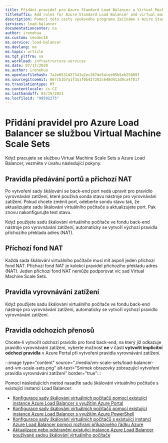 ```yaml
---
title: Přidání pravidel pro Azure Standard Load Balancer a Virtual Machine Scale Sets
titleSuffix: Add rules for Azure Standard Load Balancer and virtual machine scale sets
description: Pomocí této cesty výukového programu Začínáme s Azure Standard Load Balancer a Virtual Machine Scale Sets.
services: load-balancer
documentationcenter: na
author: irenehua
ms.custom: seodec18
ms.service: load-balancer
ms.devlang: na
ms.topic: article
ms.tgt_pltfrm: na
ms.workload: infrastructure-services
ms.date: 07/17/2020
ms.author: irenehua
ms.openlocfilehash: 7a2e0531427343a2ec267de54cee05b5eb25889f
ms.sourcegitcommit: 867cb1b7a1f3a1f0b427282c648d411d0ca4f81f
ms.translationtype: MT
ms.contentlocale: cs-CZ
ms.lasthandoff: 03/19/2021
ms.locfileid: "99592275"
---
```

# <a name="add-rules-for-azure-load-balancer-with-virtual-machine-scale-sets"></a>Přidání pravidel pro Azure Load Balancer se službou Virtual Machine Scale Sets

Když pracujete se službou Virtual Machine Scale Sets a Azure Load Balancer, vezměte v úvahu následující pokyny.

## <a name="port-forwarding-and-inbound-nat-rules"></a>Pravidla předávání portů a příchozí NAT

Po vytvoření sady škálování se back-end port nedá upravit pro pravidlo vyrovnávání zatížení, které používá sonda stavu nástroje pro vyrovnávání zatížení. Pokud chcete změnit port, odeberte sondu stavu tak, že aktualizujete sadu škálování virtuálního počítače a aktualizujete port. Pak znovu nakonfigurujte test stavu.

Když použijete sadu škálování virtuálního počítače ve fondu back-end nástroje pro vyrovnávání zatížení, automaticky se vytvoří výchozí pravidla příchozího překladu adres (NAT).
  
## <a name="inbound-nat-pool"></a>Příchozí fond NAT

Každá sada škálování virtuálního počítače musí mít aspoň jeden příchozí fond NAT. Příchozí fond NAT je kolekcí pravidel příchozího překladu adres (NAT). Jeden příchozí fond NAT nemůže podporovat víc sad Virtual Machine Scale Sets.

## <a name="load-balancing-rules"></a>Pravidla vyrovnávání zatížení

Když použijete sadu škálování virtuálního počítače ve fondu back-end nástroje pro vyrovnávání zatížení, automaticky se vytvoří výchozí pravidlo vyrovnávání zatížení.
  
## <a name="outbound-rules"></a>Pravidla odchozích přenosů

Chcete-li vytvořit odchozí pravidlo pro fond back-end, na který již odkazuje pravidlo vyrovnávání zatížení, vyberte možnost **ne** v části **vytvořit implicitní odchozí pravidla** v Azure Portal při vytvoření pravidla vyrovnávání zatížení.

  :::image type="content" source="./media/vm-scale-sets/load-balancer-and-vm-scale-sets.png" alt-text="Snímek obrazovky zobrazující vytvoření pravidla vyrovnávání zatížení" border="true":::

Pomocí následujících metod nasaďte sadu škálování virtuálního počítače s existující instancí Load Balancer:

* [Konfigurace sady škálování virtuálních počítačů pomocí existující instance Azure Load Balancer s využitím Azure Portal](./configure-vm-scale-set-portal.md)
* [Konfigurace sady škálování virtuálních počítačů pomocí existující instance Azure Load Balancer s využitím Azure PowerShell](./configure-vm-scale-set-powershell.md)
* [Konfigurace sady škálování virtuálních počítačů s existující instancí Azure Load Balancer pomocí rozhraní příkazového řádku Azure](./configure-vm-scale-set-cli.md)
* [Aktualizace nebo odstranění existující instance Azure Load Balancer používané sadou škálování virtuálního počítače](./update-load-balancer-with-vm-scale-set.md)
